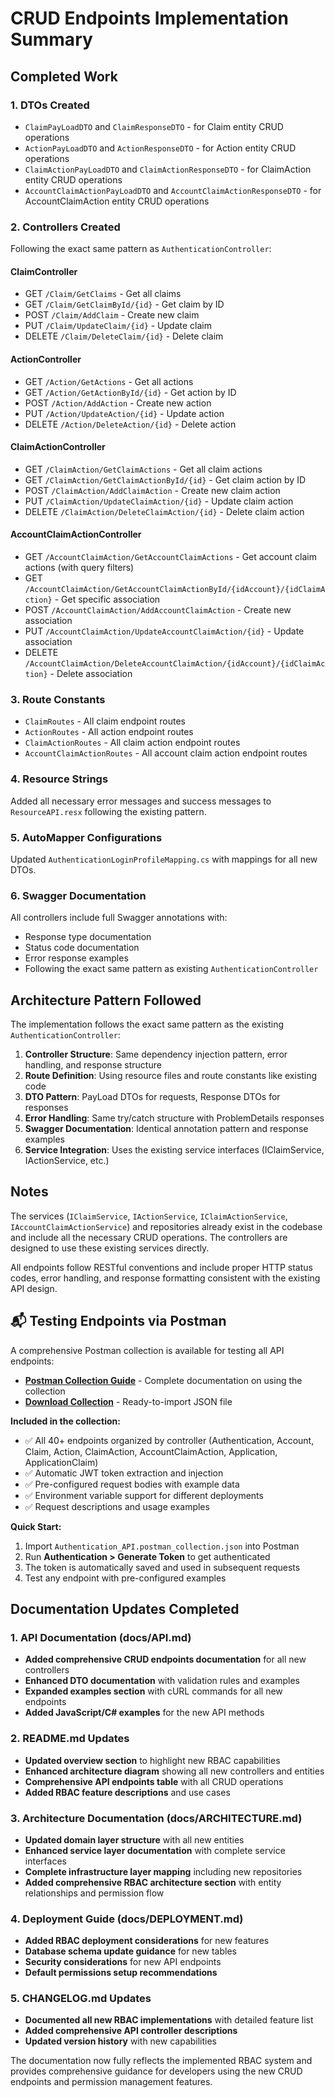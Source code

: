 # CRUD Endpoints Implementation Summary

## Completed Work

### 1. DTOs Created
- `ClaimPayLoadDTO` and `ClaimResponseDTO` - for Claim entity CRUD operations
- `ActionPayLoadDTO` and `ActionResponseDTO` - for Action entity CRUD operations  
- `ClaimActionPayLoadDTO` and `ClaimActionResponseDTO` - for ClaimAction entity CRUD operations
- `AccountClaimActionPayLoadDTO` and `AccountClaimActionResponseDTO` - for AccountClaimAction entity CRUD operations

### 2. Controllers Created
Following the exact same pattern as `AuthenticationController`:

#### ClaimController
- GET `/Claim/GetClaims` - Get all claims
- GET `/Claim/GetClaimById/{id}` - Get claim by ID
- POST `/Claim/AddClaim` - Create new claim
- PUT `/Claim/UpdateClaim/{id}` - Update claim
- DELETE `/Claim/DeleteClaim/{id}` - Delete claim

#### ActionController  
- GET `/Action/GetActions` - Get all actions
- GET `/Action/GetActionById/{id}` - Get action by ID
- POST `/Action/AddAction` - Create new action
- PUT `/Action/UpdateAction/{id}` - Update action
- DELETE `/Action/DeleteAction/{id}` - Delete action

#### ClaimActionController
- GET `/ClaimAction/GetClaimActions` - Get all claim actions
- GET `/ClaimAction/GetClaimActionById/{id}` - Get claim action by ID  
- POST `/ClaimAction/AddClaimAction` - Create new claim action
- PUT `/ClaimAction/UpdateClaimAction/{id}` - Update claim action
- DELETE `/ClaimAction/DeleteClaimAction/{id}` - Delete claim action

#### AccountClaimActionController
- GET `/AccountClaimAction/GetAccountClaimActions` - Get account claim actions (with query filters)
- GET `/AccountClaimAction/GetAccountClaimActionById/{idAccount}/{idClaimAction}` - Get specific association
- POST `/AccountClaimAction/AddAccountClaimAction` - Create new association
- PUT `/AccountClaimAction/UpdateAccountClaimAction/{id}` - Update association  
- DELETE `/AccountClaimAction/DeleteAccountClaimAction/{idAccount}/{idClaimAction}` - Delete association

### 3. Route Constants
- `ClaimRoutes` - All claim endpoint routes
- `ActionRoutes` - All action endpoint routes
- `ClaimActionRoutes` - All claim action endpoint routes  
- `AccountClaimActionRoutes` - All account claim action endpoint routes

### 4. Resource Strings
Added all necessary error messages and success messages to `ResourceAPI.resx` following the existing pattern.

### 5. AutoMapper Configurations
Updated `AuthenticationLoginProfileMapping.cs` with mappings for all new DTOs.

### 6. Swagger Documentation
All controllers include full Swagger annotations with:
- Response type documentation
- Status code documentation  
- Error response examples
- Following the exact same pattern as existing `AuthenticationController`

## Architecture Pattern Followed

The implementation follows the exact same pattern as the existing `AuthenticationController`:

1. **Controller Structure**: Same dependency injection pattern, error handling, and response structure
2. **Route Definition**: Using resource files and route constants like existing code
3. **DTO Pattern**: PayLoad DTOs for requests, Response DTOs for responses
4. **Error Handling**: Same try/catch structure with ProblemDetails responses
5. **Swagger Documentation**: Identical annotation pattern and response examples
6. **Service Integration**: Uses the existing service interfaces (IClaimService, IActionService, etc.)

## Notes

The services (`IClaimService`, `IActionService`, `IClaimActionService`, `IAccountClaimActionService`) and repositories already exist in the codebase and include all the necessary CRUD operations. The controllers are designed to use these existing services directly.

All endpoints follow RESTful conventions and include proper HTTP status codes, error handling, and response formatting consistent with the existing API design.

## 📬 Testing Endpoints via Postman

A comprehensive Postman collection is available for testing all API endpoints:

- **[Postman Collection Guide](../api/POSTMAN_COLLECTION.md)** - Complete documentation on using the collection
- **[Download Collection](../api/Authentication_API.postman_collection.json)** - Ready-to-import JSON file

**Included in the collection:**
- ✅ All 40+ endpoints organized by controller (Authentication, Account, Claim, Action, ClaimAction, AccountClaimAction, Application, ApplicationClaim)
- ✅ Automatic JWT token extraction and injection
- ✅ Pre-configured request bodies with example data
- ✅ Environment variable support for different deployments
- ✅ Request descriptions and usage examples

**Quick Start:**
1. Import `Authentication_API.postman_collection.json` into Postman
2. Run **Authentication > Generate Token** to get authenticated
3. The token is automatically saved and used in subsequent requests
4. Test any endpoint with pre-configured examples

## Documentation Updates Completed

### 1. API Documentation (docs/API.md)
- **Added comprehensive CRUD endpoints documentation** for all new controllers
- **Enhanced DTO documentation** with validation rules and examples
- **Expanded examples section** with cURL commands for all new endpoints
- **Added JavaScript/C# examples** for the new API methods

### 2. README.md Updates
- **Updated overview section** to highlight new RBAC capabilities
- **Enhanced architecture diagram** showing all new controllers and entities
- **Comprehensive API endpoints table** with all CRUD operations
- **Added RBAC feature descriptions** and use cases

### 3. Architecture Documentation (docs/ARCHITECTURE.md)  
- **Updated domain layer structure** with all new entities
- **Enhanced service layer documentation** with complete service interfaces
- **Complete infrastructure layer mapping** including new repositories
- **Added comprehensive RBAC architecture section** with entity relationships and permission flow

### 4. Deployment Guide (docs/DEPLOYMENT.md)
- **Added RBAC deployment considerations** for new features
- **Database schema update guidance** for new tables
- **Security considerations** for new API endpoints
- **Default permissions setup recommendations**

### 5. CHANGELOG.md Updates
- **Documented all new RBAC implementations** with detailed feature list
- **Added comprehensive API controller descriptions**
- **Updated version history** with new capabilities

The documentation now fully reflects the implemented RBAC system and provides comprehensive guidance for developers using the new CRUD endpoints and permission management features.